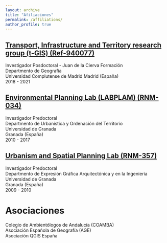 ```yaml
---
layout: archive
title: "Afiliaciones"
permalink: /affiliations/
author_profile: true
---
```


## <a href="https://www.ucm.es/tgis/">Transport, Infrastructure and Territory research group (t-GIS) (Ref-940077)</a>
Investigador Posdoctoral - Juan de la Cierva Formación  
Departmento de Geografía  
Universidad Complutense de Madrid
Madrid (España)  
2018 - 2021  


## <a href="https://territorialcluster.ugr.es/">Environmental Planning Lab (LABPLAM) (RNM-034)</a>
Investigador Predoctoral  
Departmento de Urbanística y Ordenación del Territorio  
Universidad de Granada  
Granada (España)  
2010 - 2017  

## <a href="https://rnm357.ugr.es/">Urbanism and Spatial Planning Lab (RNM-357)</a>
Investigador Predoctoral  
Departmento de Expresión Gráfica Arquitectónica y en la Ingeniería  
Universidad de Granada  
Granada (España)  
2009 - 2010  

# Asociaciones

Colegio de Ambientólogos de Andalucía (COAMBA)   
Asociación Española de Geografía (AGE)   
Asociación QGIS España   
